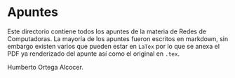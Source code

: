 # Apuntes

Este directorio contiene todos los apuntes de la materia de Redes de Computadoras. La mayoría de los apuntes fueron escritos en markdown, sin embargo existen varios que pueden estar en `LaTex` por lo que se anexa el PDF ya renderizado del apunte así como el original en `.tex`.


Humberto Ortega Alcocer.

